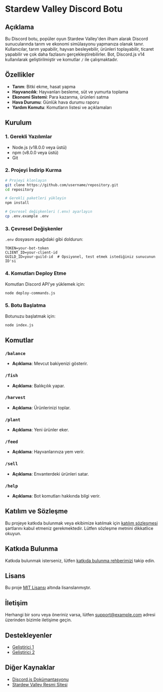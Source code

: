 # Stardew Valley Discord Botu

## Açıklama

Bu Discord botu, popüler oyun Stardew Valley'den ilham alarak Discord sunucularında tarım ve ekonomi simülasyonu yapmanıza olanak tanır. Kullanıcılar, tarım yapabilir, hayvan besleyebilir, ürünleri toplayabilir, ticaret yapabilir ve çok daha fazlasını gerçekleştirebilirler. Bot, Discord.js v14 kullanılarak geliştirilmiştir ve komutlar `/` ile çalışmaktadır.

## Özellikler

- **Tarım**: Bitki ekme, hasat yapma
- **Hayvancılık**: Hayvanları besleme, süt ve yumurta toplama
- **Ekonomi Sistemi**: Para kazanma, ürünleri satma
- **Hava Durumu**: Günlük hava durumu raporu
- **Yardım Komutu**: Komutların listesi ve açıklamaları

## Kurulum

### 1. Gerekli Yazılımlar

- Node.js (v18.0.0 veya üstü)
- npm (v8.0.0 veya üstü)
- Git

### 2. Projeyi İndirip Kurma

```bash
# Projeyi klonlayın
git clone https://github.com/username/repository.git
cd repository

# Gerekli paketleri yükleyin
npm install

# Çevresel değişkenleri (.env) ayarlayın
cp .env.example .env
```

### 3. Çevresel Değişkenler

`.env` dosyasını aşağıdaki gibi doldurun:

```
TOKEN=your-bot-token
CLIENT_ID=your-client-id
GUILD_ID=your-guild-id  # Opsiyonel, test etmek istediğiniz sunucunun ID'si
```

### 4. Komutları Deploy Etme

Komutları Discord API'ye yüklemek için:

```bash
node deploy-commands.js
```

### 5. Botu Başlatma

Botunuzu başlatmak için:

```bash
node index.js
```

## Komutlar

### `/balance`

- **Açıklama**: Mevcut bakiyenizi gösterir.

### `/fish`

- **Açıklama**: Balıkçılık yapar.

### `/harvest`

- **Açıklama**: Ürünlerinizi toplar.

### `/plant`

- **Açıklama**: Yeni ürünler eker.

### `/feed`

- **Açıklama**: Hayvanlarınıza yem verir.

### `/sell`

- **Açıklama**: Envanterdeki ürünleri satar.

### `/help`

- **Açıklama**: Bot komutları hakkında bilgi verir. 

## Katılım ve Sözleşme

Bu projeye katkıda bulunmak veya ekibimize katılmak için [katılım sözleşmesi](link-to-agreement) şartlarını kabul etmeniz gerekmektedir. Lütfen sözleşme metnini dikkatlice okuyun.

## Katkıda Bulunma

Katkıda bulunmak isterseniz, lütfen [katkıda bulunma rehberimizi](CONTRIBUTING.md) takip edin.

## Lisans

Bu proje [MIT Lisansı](LICENSE) altında lisanslanmıştır.

## İletişim

Herhangi bir soru veya öneriniz varsa, lütfen [support@example.com](mailto:support@example.com) adresi üzerinden bizimle iletişime geçin.

## Destekleyenler

- [Geliştirici 1](https://github.com/developer1)
- [Geliştirici 2](https://github.com/developer2)

## Diğer Kaynaklar

- [Discord.js Dokümantasyonu](https://discord.js.org/#/docs/main/stable/general/welcome)
- [Stardew Valley Resmi Sitesi](https://www.stardewvalley.net/)
